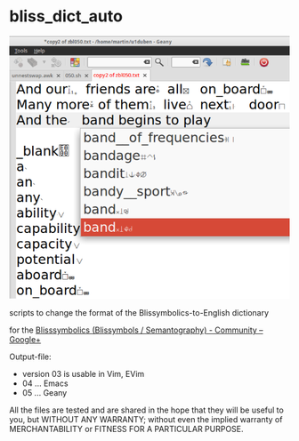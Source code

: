 bliss_dict_auto
===============

![Alt Text](https://raw.githubusercontent.com/martin12333/bliss_dict_auto/master/Screenshot%20-%2031.3.2014%20-%2016-18-26.png)

scripts to change the format of the Blissymbolics-to-English dictionary 

for the
[Blisssymbolics (Blissymbols / Semantography) - Community – Google+][1]

Output-file:
* version 03 is usable in Vim, EVim
* 04 ... Emacs
* 05 ... Geany

All the files
are tested
and are shared
in the hope
that they will be useful to you,
but WITHOUT ANY WARRANTY;
without even the implied warranty
of MERCHANTABILITY
or FITNESS FOR A PARTICULAR PURPOSE.

[1]: https://plus.google.com/u/0/communities/115019056556526847375
